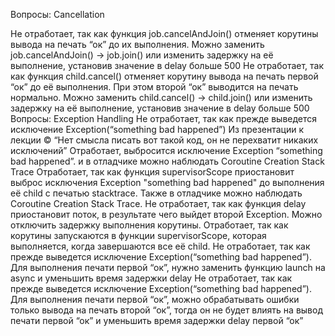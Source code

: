 Вопросы: Cancellation

Не отработает, так как функция job.cancelAndJoin() отменяет корутины вывода на печать “ок” до их выполнения.
Можно заменить job.cancelAndJoin() -> job.join() или изменить задержку на её выполнение, установив значение
в delay больше 500
Не отработает, так как функция child.cancel() отменяет корутину вывода на печать первой “ок” до её выполнения.
При этом второй “ок” выводится на печать нормально.
Можно заменить child.cancel() -> child.join() или изменить задержку на её выполнение, установив значение
в delay больше 500
Вопросы: Exception Handling
Не отработает, так как прежде выведется исключение Exception(“something bad happened”)
Из презентации к лекции © “Нет смысла писать вот такой код, он не перехватит никаких исключений”
Отработает, выбросится исключение Exception “something bad happened”.
и в отладчике можно наблюдать Coroutine Creation Stack Trace
Отработает, так как функция supervisorScope приостановит выброс исключения Exception "something bad happened"
до выполнения её child с печатью stacktrace.
Также в отладчике можно наблюдать Coroutine Creation Stack Trace.
Не отработает, так как функция delay приостановит поток, в результате чего выйдет второй Exception.
Можно отключить задержку выполнения корутины.
Отработает, так как корутины запускаются в функции supervisorScope, которая выполняется, когда завершаются все её child.
Не отработает, так как прежде выведется исключение Exception(“something bad happened”).
Для выполнения печати первой “ок”, нужно заменить функцию launch на async и уменьшить время задержки delay
Не отработает, так как прежде выведется исключение Exception(“something bad happened”).
Для выполнения печати первой “ок”, можно обрабатывать ошибки только вывода на печать второй “ок”,
тогда он не будет влиять на вывод печати первой “ок” и уменьшить время задержки delay первой “ок”
